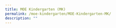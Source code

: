 ```yaml
---
title: MOE Kindergarten (MK)
permalink: /moe-kindergarten/MOE-Kindergarten-MK/
description: ""
---
```

